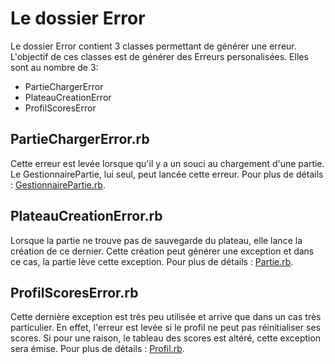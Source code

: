 
# Le dossier Error
Le dossier Error contient 3 classes permettant de générer une erreur. L'objectif de ces classes est de générer des Erreurs personalisées.
Elles sont au nombre de 3:

 - PartieChargerError
 - PlateauCreationError
 - ProfilScoresError

## PartieChargerError.rb
Cette erreur est levée lorsque qu'il y a un souci au chargement d'une partie.
Le GestionnairePartie, lui seul, peut lancée cette erreur. Pour plus de détails : [GestionnairePartie.rb](../Partie/GestionnairePartie.rb).


## PlateauCreationError.rb
Lorsque la partie ne trouve pas de sauvegarde du plateau, elle lance la création de ce dernier. Cette création peut générer une exception et dans ce cas, la partie lève cette exception. Pour plus de détails : [Partie.rb](../Partie/Partie.rb).

## ProfilScoresError.rb
Cette dernière exception est très peu utilisée et arrive que dans un cas très particulier. En effet, l'erreur est levée si le profil ne peut pas réinitialiser ses scores. Si pour une raison, le tableau des scores est altéré, cette exception sera émise. Pour plus de détails : [Profil.rb](../Profil/Profil.rb).
